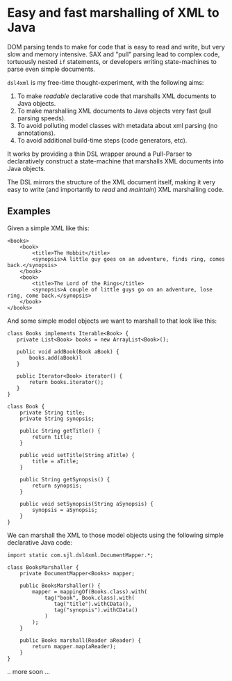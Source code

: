 # Easy and fast marshalling of XML to Java

DOM parsing tends to make for code that is easy to read and write, but very slow and memory intensive. SAX and "pull" parsing lead to complex code, tortuously nested `if` statements, or developers writing state-machines to parse even simple documents.

`dsl4xml` is my free-time thought-experiment, with the following aims:

1. To make _readable_ declarative code that marshalls XML documents to Java objects.
2. To make marshalling XML documents to Java objects very fast (pull parsing speeds).
3. To avoid polluting model classes with metadata about xml parsing (no annotations).
4. To avoid additional build-time steps (code generators, etc).

It works by providing a thin DSL wrapper around a Pull-Parser to declaratively construct a state-machine that marshalls XML documents into Java objects. 

The DSL mirrors the structure of the XML document itself, making it very easy to write (and importantly to _read_ and _maintain_) XML marshalling code.

## Examples

Given a simple XML like this:

	<books>
	    <book>
	        <title>The Hobbit</title>
	        <synopsis>A little guy goes on an adventure, finds ring, comes back.</synopsis>
	    </book>
	    <book>
	        <title>The Lord of the Rings</title>
	        <synopsis>A couple of little guys go on an adventure, lose ring, come back.</synopsis>
	    </book>
	</books>

And some simple model objects we want to marshall to that look like this:

    class Books implements Iterable<Book> {
       private List<Book> books = new ArrayList<Book>();
       
       public void addBook(Book aBook) {
           books.add(aBook)l
       }
       
       public Iterator<Book> iterator() {
           return books.iterator();
       }
    }
    
    class Book {
    	private String title;
    	private String synopsis;
    	
    	public String getTitle() {
    	    return title;
    	}
    	
    	public void setTitle(String aTitle) {
    	    title = aTitle;
    	}
    	
    	public String getSynopsis() {
    	    return synopsis;
    	}
    	
    	public void setSynopsis(String aSynopsis) {
    	    synopsis = aSynopsis;
    	}
    }

We can marshall the XML to those model objects using the following simple declarative Java code:

    import static com.sjl.dsl4xml.DocumentMapper.*;

    class BooksMarshaller {
	    private DocumentMapper<Books> mapper;

	    public BooksMarshaller() {
	        mapper = mappingOf(Books.class).with(
		        tag("book", Book.class).with(
	               tag("title").withCData(),
	               tag("synopsis").withCData()
			    )
		    );
	    }

        public Books marshall(Reader aReader) {
            return mapper.map(aReader);
	    }
	}
	
.. more soon ...
